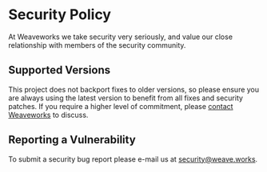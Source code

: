 # Security Policy

At Weaveworks we take security very seriously, and value our close relationship with members of the security community.

## Supported Versions

This project does not backport fixes to older versions, so please ensure you are always using the latest version to benefit from all fixes and security patches.
If you require a higher level of commitment, please [contact Weaveworks](https://www.weave.works/contact/) to discuss.

## Reporting a Vulnerability

To submit a security bug report please e-mail us at security@weave.works.
